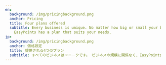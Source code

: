 ```yaml
---
en:
  background: /img/pricingbackground.png
  anchor: Pricing
  title: Four plans offered
  subtitle: Every business is unique. No matter how big or small your business is,
    EasyPoints has a plan that suits your needs.
jp:
  background: /img/pricingbackground.png
  anchor: 価格設定
  title: 提供される4つのプラン
  subtitle: すべてのビジネスはユニークです。 ビジネスの規模に関係なく、EasyPointsにはニーズに合ったプランがあります。
---
```

